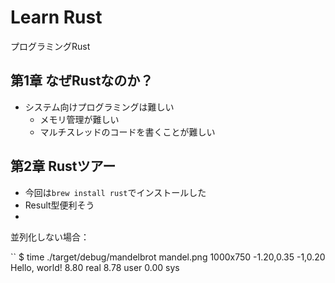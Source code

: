 # Learn Rust

プログラミングRust

## 第1章 なぜRustなのか？

* システム向けプログラミングは難しい
  * メモリ管理が難しい
  * マルチスレッドのコードを書くことが難しい

## 第2章 Rustツアー

* 今回は`brew install rust`でインストールした
* Result型便利そう
* 


並列化しない場合：

``
$ time ./target/debug/mandelbrot mandel.png 1000x750 -1.20,0.35 -1,0.20
Hello, world!
        8.80 real         8.78 user         0.00 sys
```
